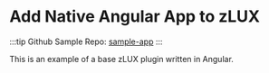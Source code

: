 # Add Native Angular App to zLUX

:::tip Github Sample Repo:
[sample-app](https://github.com/zowe/sample-app)
:::

This is an example of a base zLUX plugin written in Angular.
